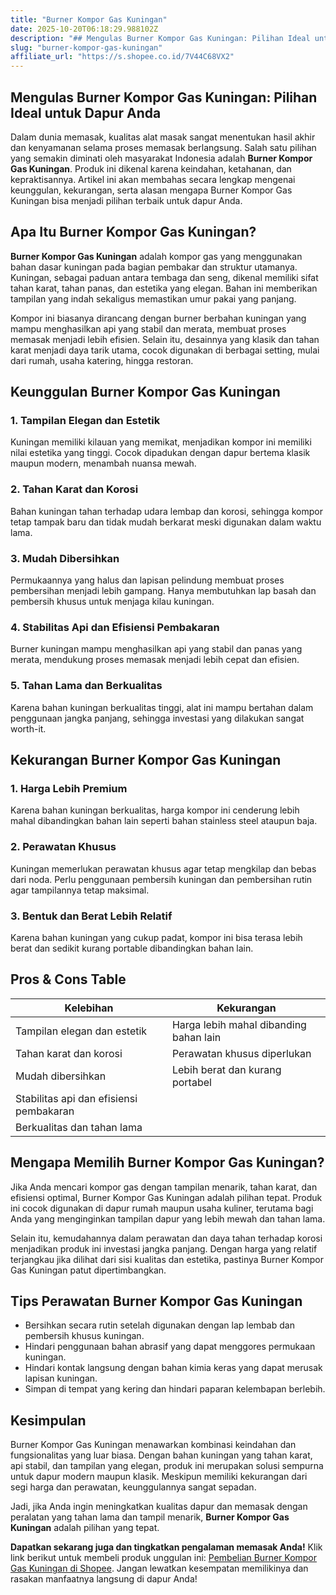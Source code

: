```yaml
---
title: "Burner Kompor Gas Kuningan"
date: 2025-10-20T06:18:29.988102Z
description: "## Mengulas Burner Kompor Gas Kuningan: Pilihan Ideal untuk Dapur Anda..."
slug: "burner-kompor-gas-kuningan"
affiliate_url: "https://s.shopee.co.id/7V44C68VX2"
---
```

## Mengulas Burner Kompor Gas Kuningan: Pilihan Ideal untuk Dapur Anda

Dalam dunia memasak, kualitas alat masak sangat menentukan hasil akhir dan kenyamanan selama proses memasak berlangsung. Salah satu pilihan yang semakin diminati oleh masyarakat Indonesia adalah **Burner Kompor Gas Kuningan**. Produk ini dikenal karena keindahan, ketahanan, dan kepraktisannya. Artikel ini akan membahas secara lengkap mengenai keunggulan, kekurangan, serta alasan mengapa Burner Kompor Gas Kuningan bisa menjadi pilihan terbaik untuk dapur Anda.

## Apa Itu Burner Kompor Gas Kuningan?

**Burner Kompor Gas Kuningan** adalah kompor gas yang menggunakan bahan dasar kuningan pada bagian pembakar dan struktur utamanya. Kuningan, sebagai paduan antara tembaga dan seng, dikenal memiliki sifat tahan karat, tahan panas, dan estetika yang elegan. Bahan ini memberikan tampilan yang indah sekaligus memastikan umur pakai yang panjang.

Kompor ini biasanya dirancang dengan burner berbahan kuningan yang mampu menghasilkan api yang stabil dan merata, membuat proses memasak menjadi lebih efisien. Selain itu, desainnya yang klasik dan tahan karat menjadi daya tarik utama, cocok digunakan di berbagai setting, mulai dari rumah, usaha katering, hingga restoran.

## Keunggulan Burner Kompor Gas Kuningan

### 1. Tampilan Elegan dan Estetik
Kuningan memiliki kilauan yang memikat, menjadikan kompor ini memiliki nilai estetika yang tinggi. Cocok dipadukan dengan dapur bertema klasik maupun modern, menambah nuansa mewah.

### 2. Tahan Karat dan Korosi
Bahan kuningan tahan terhadap udara lembap dan korosi, sehingga kompor tetap tampak baru dan tidak mudah berkarat meski digunakan dalam waktu lama.

### 3. Mudah Dibersihkan
Permukaannya yang halus dan lapisan pelindung membuat proses pembersihan menjadi lebih gampang. Hanya membutuhkan lap basah dan pembersih khusus untuk menjaga kilau kuningan.

### 4. Stabilitas Api dan Efisiensi Pembakaran
Burner kuningan mampu menghasilkan api yang stabil dan panas yang merata, mendukung proses memasak menjadi lebih cepat dan efisien.

### 5. Tahan Lama dan Berkualitas
Karena bahan kuningan berkualitas tinggi, alat ini mampu bertahan dalam penggunaan jangka panjang, sehingga investasi yang dilakukan sangat worth-it.

## Kekurangan Burner Kompor Gas Kuningan

### 1. Harga Lebih Premium
Karena bahan kuningan berkualitas, harga kompor ini cenderung lebih mahal dibandingkan bahan lain seperti bahan stainless steel ataupun baja.

### 2. Perawatan Khusus
Kuningan memerlukan perawatan khusus agar tetap mengkilap dan bebas dari noda. Perlu penggunaan pembersih kuningan dan pembersihan rutin agar tampilannya tetap maksimal.

### 3. Bentuk dan Berat Lebih Relatif
Karena bahan kuningan yang cukup padat, kompor ini bisa terasa lebih berat dan sedikit kurang portable dibandingkan bahan lain.

## Pros & Cons Table

| Kelebihan                                              | Kekurangan                                                    |
|--------------------------------------------------------|--------------------------------------------------------------|
| Tampilan elegan dan estetik                            | Harga lebih mahal dibanding bahan lain                       |
| Tahan karat dan korosi                                | Perawatan khusus diperlukan                                |
| Mudah dibersihkan                                    | Lebih berat dan kurang portabel                            |
| Stabilitas api dan efisiensi pembakaran               |                                                          |
| Berkualitas dan tahan lama                              |                                                          |

## Mengapa Memilih Burner Kompor Gas Kuningan?

Jika Anda mencari kompor gas dengan tampilan menarik, tahan karat, dan efisiensi optimal, Burner Kompor Gas Kuningan adalah pilihan tepat. Produk ini cocok digunakan di dapur rumah maupun usaha kuliner, terutama bagi Anda yang menginginkan tampilan dapur yang lebih mewah dan tahan lama.

Selain itu, kemudahannya dalam perawatan dan daya tahan terhadap korosi menjadikan produk ini investasi jangka panjang. Dengan harga yang relatif terjangkau jika dilihat dari sisi kualitas dan estetika, pastinya Burner Kompor Gas Kuningan patut dipertimbangkan.

## Tips Perawatan Burner Kompor Gas Kuningan

- Bersihkan secara rutin setelah digunakan dengan lap lembab dan pembersih khusus kuningan.
- Hindari penggunaan bahan abrasif yang dapat menggores permukaan kuningan.
- Hindari kontak langsung dengan bahan kimia keras yang dapat merusak lapisan kuningan.
- Simpan di tempat yang kering dan hindari paparan kelembapan berlebih.

## Kesimpulan

Burner Kompor Gas Kuningan menawarkan kombinasi keindahan dan fungsionalitas yang luar biasa. Dengan bahan kuningan yang tahan karat, api stabil, dan tampilan yang elegan, produk ini merupakan solusi sempurna untuk dapur modern maupun klasik. Meskipun memiliki kekurangan dari segi harga dan perawatan, keunggulannya sangat sepadan.

Jadi, jika Anda ingin meningkatkan kualitas dapur dan memasak dengan peralatan yang tahan lama dan tampil menarik, **Burner Kompor Gas Kuningan** adalah pilihan yang tepat.

**Dapatkan sekarang juga dan tingkatkan pengalaman memasak Anda!** Klik link berikut untuk membeli produk unggulan ini: [Pembelian Burner Kompor Gas Kuningan di Shopee](https://s.shopee.co.id/7V44C68VX2). Jangan lewatkan kesempatan memilikinya dan rasakan manfaatnya langsung di dapur Anda!